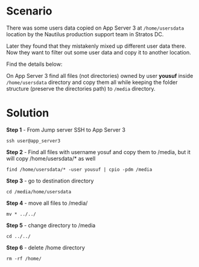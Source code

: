 # Scenario

 There was some users data copied on App Server 3 at `/home/usersdata` location by the Nautilus production support team in Stratos DC. 
 
 Later they found that they mistakenly mixed up different user data there. Now they want to filter out some user data and copy it to another location.
 
 Find the details below:
 
 On App Server 3 find all files (not directories) owned by user **yousuf** inside `/home/usersdata` directory and copy them all while keeping the folder structure (preserve the directories path) to `/media` directory.

# Solution

**Step 1** - From Jump server SSH to App Server 3

`ssh user@app_server3`

**Step 2** - Find all files with username yosuf and copy them to /media, but it will copy /home/usersdata/* as well

`find /home/usersdata/* -user yousuf | cpio -pdm /media`

**Step 3** - go to destination directory

`cd /media/home/usersdata`

**Step 4** - move all files to /media/

`mv * ../../`

**Step 5** - change directory to /media

`cd ../../`

**Step 6** - delete /home directory

`rm -rf /home/`
